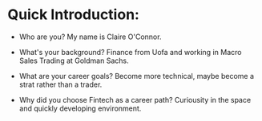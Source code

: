 

# Quick Introduction:
* Who are you? My name is Claire O'Connor.

* What's your background? Finance from Uofa and working in Macro Sales Trading at Goldman Sachs.

* What are your career goals? Become more technical, maybe become a strat rather than a trader.

* Why did you choose Fintech as a career path? Curiousity in the space and quickly developing environment. 

